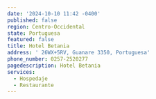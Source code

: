 ```yaml
---
date: '2024-10-10 11:42 -0400'
published: false
region: Centro-Occidental
state: Portuguesa
featured: false
title: Hotel Betania
address: ' 26WX+5RV, Guanare 3350, Portuguesa'
phone_number: 0257-2520277
pagedescription: Hotel Betania
services:
  - Hospedaje
  - Restaurante
---
```

